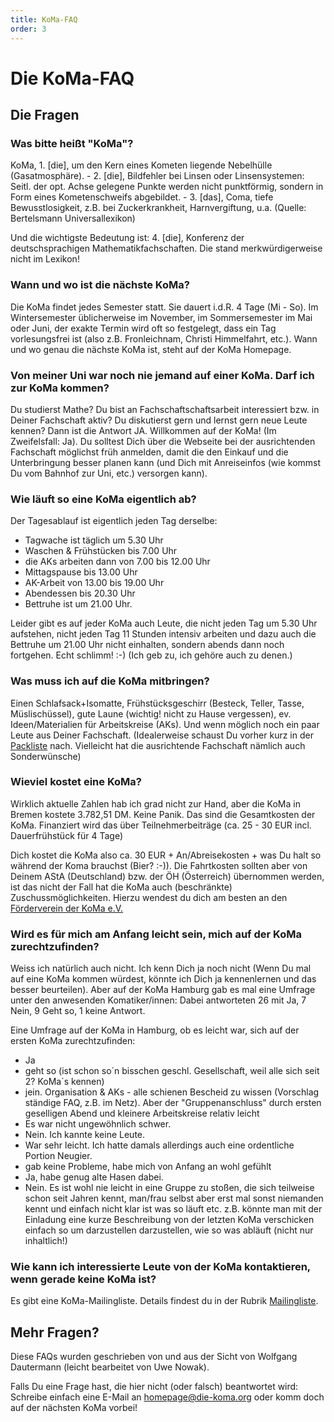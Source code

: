 ```yaml
---
title: KoMa-FAQ
order: 3
---
```


# Die KoMa-FAQ

## Die Fragen

### Was bitte heißt "KoMa"?

KoMa, 1. [die], um den Kern eines Kometen liegende Nebelhülle (Gasatmosphäre). - 2. [die], Bildfehler bei Linsen oder Linsensystemen: Seitl. der opt. Achse gelegene Punkte werden nicht punktförmig, sondern in Form eines Kometenschweifs abgebildet. - 3. [das], Coma, tiefe Bewusstlosigkeit, z.B. bei Zuckerkrankheit, Harnvergiftung, u.a. (Quelle: Bertelsmann Universallexikon)

Und die wichtigste Bedeutung ist: 4. [die], Konferenz der deutschsprachigen Mathematikfachschaften. Die stand merkwürdigerweise nicht im Lexikon!

### Wann und wo ist die nächste KoMa?

Die KoMa findet jedes Semester statt. Sie dauert i.d.R. 4 Tage (Mi - So). Im Wintersemester üblicherweise im November, im Sommersemester im Mai oder Juni, der exakte Termin wird oft so festgelegt, dass ein Tag vorlesungsfrei ist (also z.B. Fronleichnam, Christi Himmelfahrt, etc.). Wann und wo genau die nächste KoMa ist, steht auf der KoMa Homepage.

### Von meiner Uni war noch nie jemand auf einer KoMa. Darf ich zur KoMa kommen?

Du studierst Mathe? Du bist an Fachschaftschaftsarbeit interessiert bzw. in Deiner Fachschaft aktiv? Du diskutierst gern und lernst gern neue Leute kennen? Dann ist die Antwort JA. Willkommen auf der KoMa! (Im Zweifelsfall: Ja). Du solltest Dich über die Webseite bei der ausrichtenden Fachschaft möglichst früh anmelden, damit die den Einkauf und die Unterbringung besser planen kann (und Dich mit Anreiseinfos (wie kommst Du vom Bahnhof zur Uni, etc.) versorgen kann).

### Wie läuft so eine KoMa eigentlich ab?

Der Tagesablauf ist eigentlich jeden Tag derselbe:

- Tagwache ist täglich um 5.30 Uhr
- Waschen & Frühstücken bis 7.00 Uhr
- die AKs arbeiten dann von 7.00 bis 12.00 Uhr
- Mittagspause bis 13.00 Uhr
- AK-Arbeit von 13.00 bis 19.00 Uhr
- Abendessen bis 20.30 Uhr
- Bettruhe ist um 21.00 Uhr.

Leider gibt es auf jeder KoMa auch Leute, die nicht jeden Tag um 5.30 Uhr aufstehen, nicht jeden Tag 11 Stunden intensiv arbeiten und dazu auch die Bettruhe um 21.00 Uhr nicht einhalten, sondern abends dann noch fortgehen. Echt schlimm! :-) (Ich geb zu, ich gehöre auch zu denen.)

### Was muss ich auf die KoMa mitbringen?

Einen Schlafsack+Isomatte, Frühstücksgeschirr (Besteck, Teller, Tasse, Müslischüssel), gute Laune (wichtig! nicht zu Hause vergessen), ev. Ideen/Materialien für Arbeitskreise (AKs). Und wenn möglich noch ein paar Leute aus Deiner Fachschaft. (Idealerweise schaust Du vorher kurz in der [Packliste](/ueber_die_koma/packliste) nach. Vielleicht hat die ausrichtende Fachschaft nämlich auch Sonderwünsche)

### Wieviel kostet eine KoMa?

Wirklich aktuelle Zahlen hab ich grad nicht zur Hand, aber die KoMa in Bremen kostete 3.782,51 DM. Keine Panik. Das sind die Gesamtkosten der KoMa. Finanziert wird das über Teilnehmerbeiträge (ca. 25 - 30 EUR incl. Dauerfrühstück für 4 Tage)

Dich kostet die KoMa also ca. 30 EUR + An/Abreisekosten + was Du halt so während der Koma brauchst (Bier? :-)). Die Fahrtkosten sollten aber von Deinem AStA (Deutschland) bzw. der ÖH (Österreich) übernommen werden, ist das nicht der Fall hat die KoMa auch (beschränkte) Zuschussmöglichkeiten. Hierzu wendest du dich am besten an den [Förderverein der KoMa e.V.](/foerderverein)

### Wird es für mich am Anfang leicht sein, mich auf der KoMa zurechtzufinden?

Weiss ich natürlich auch nicht. Ich kenn Dich ja noch nicht (Wenn Du mal auf eine KoMa kommen würdest, könnte ich Dich ja kennenlernen und das besser beurteilen). Aber auf der KoMa Hamburg gab es mal eine Umfrage unter den anwesenden Komatiker/innen: Dabei antworteten 26 mit Ja, 7 Nein, 9 Geht so, 1 keine Antwort.

Eine Umfrage auf der KoMa in Hamburg, ob es leicht war, sich auf der ersten KoMa zurechtzufinden:

- Ja
- geht so (ist schon so´n bisschen geschl. Gesellschaft, weil alle sich seit 2? KoMa´s kennen)
- jein. Organisation & AKs - alle schienen Bescheid zu wissen (Vorschlag ständige FAQ, z.B. im Netz). Aber der "Gruppenanschluss" durch ersten geselligen Abend und kleinere Arbeitskreise relativ leicht
- Es war nicht ungewöhnlich schwer.
- Nein. Ich kannte keine Leute.
- War sehr leicht. Ich hatte damals allerdings auch eine ordentliche Portion Neugier.
- gab keine Probleme, habe mich von Anfang an wohl gefühlt
- Ja, habe genug alte Hasen dabei.
- Nein. Es ist wohl nie leicht in eine Gruppe zu stoßen, die sich teilweise schon seit Jahren kennt, man/frau selbst aber erst mal sonst niemanden kennt und einfach nicht klar ist was so läuft etc. z.B. könnte man mit der Einladung eine kurze Beschreibung von der letzten KoMa verschicken einfach so um darzustellen darzustellen, wie so was abläuft (nicht nur inhaltlich!)

### Wie kann ich interessierte Leute von der KoMa kontaktieren, wenn gerade keine KoMa ist?

Es gibt eine KoMa-Mailingliste. Details findest du in der Rubrik [Mailingliste](/kommunikation/mailinglisten/).

## Mehr Fragen?

Diese FAQs wurden geschrieben von und aus der Sicht von Wolfgang Dautermann (leicht bearbeitet von Uwe Nowak).

Falls Du eine Frage hast, die hier nicht (oder falsch) beantwortet wird: Schreibe einfach eine E-Mail an <homepage@die-koma.org> oder komm doch auf der nächsten KoMa vorbei!
